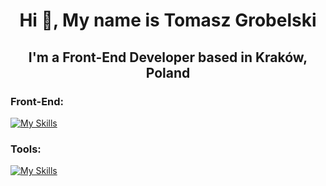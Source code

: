 <h1 align="center">Hi 👋, My name is Tomasz Grobelski</h1>
<h2 align="center">I'm a Front-End Developer based in Kraków, Poland</h2>




<h3 align="left">Front-End:</h3>

[![My Skills](https://skillicons.dev/icons?i=html,css,sass,tailwind,js,ts,react)](https://skillicons.dev)

<h3 align="left">Tools:</h3>

[![My Skills](https://skillicons.dev/icons?i=vscode,git,babel,webpack,vite,seo,rwd)](https://skillicons.dev)
